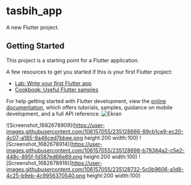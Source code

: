 # tasbih_app

A new Flutter project.

## Getting Started

This project is a starting point for a Flutter application.

A few resources to get you started if this is your first Flutter project:

- [Lab: Write your first Flutter app](https://docs.flutter.dev/get-started/codelab)
- [Cookbook: Useful Flutter samples](https://docs.flutter.dev/cookbook)

For help getting started with Flutter development, view the
[online documentation](https://docs.flutter.dev/), which offers tutorials,
samples, guidance on mobile development, and a full API reference.
![Ekran](https://user-images.githubusercontent.com/106157055/235128150-25e1d374-687d-4fd3-acc9-d2f306302fc7.png)

![Screenshot_1682678909](https://user-images.githubusercontent.com/106157055/235128666-89cb1ce9-ec20-4c07-a185-9a46ced7bbee.png height:200 width:100)
![Screenshot_1682678914](https://user-images.githubusercontent.com/106157055/235128698-b78384a2-c5e2-448c-895f-fd587ed66e89.png height:200 width:100)
![Screenshot_1682678919](https://user-images.githubusercontent.com/106157055/235128732-5c0b9606-a1d8-4c25-b9eb-4c9956370540.png height:200 width:100)
